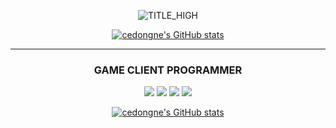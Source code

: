 
<div align="center"> 

![TITLE_HIGH](https://user-images.githubusercontent.com/57585303/173342802-f327b36c-e82f-4661-8149-b02c981d634e.png)
  
[![cedongne's GitHub stats](https://velog-readme-stats.vercel.app/api/badge?name=cedongne)](https://velog.io/@cedongne) 

</div>

---

<h3 align = "center">GAME CLIENT PROGRAMMER</h3> 

<div align="center">
 
  
<img src="https://img.shields.io/badge/Unity-000000?style=flat-square&logo=Unity&logoColor=Black"/> <img src="https://img.shields.io/badge/C Sharp-239120?style=flat-square&logo=C Sharp&logoColor=white"/> <img src="https://img.shields.io/badge/Unreal-0E1128?style=flat-square&logo=Unreal Engine&logoColor=white"/> <img src="https://img.shields.io/badge/C++-00599C?style=flat-square&logo=Cplusplus&logoColor=white"/>



[![cedongne's GitHub stats](https://github-readme-stats.vercel.app/api?username=cedongne)](https://github.com/cedongne/github-readme-stats)
  
  
</div>
<!--
**cedongne/CEDONGNE** is a ✨ _special_ ✨ repository because its `README.md` (this file) appears on your GitHub profile.



Here are some ideas to get you started:

- 🔭 I’m currently working on ...
- 🌱 I’m currently learning ...
- 👯 I’m looking to collaborate on ...
- 🤔 I’m looking for help with ...
- 💬 Ask me about ...
- 📫 How to reach me: ...
- 😄 Pronouns: ...
- ⚡ Fun fact: ...
-->
